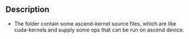 ## Description
+ The folder contain some ascend-kernel source files, which are like cuda-kernels and supply some ops that can be run on ascend device.